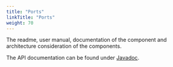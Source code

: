 ```yaml
---
title: "Ports"
linkTitle: "Ports"
weight: 70
---
```


The readme, user manual, documentation of the component and architecture consideration of the components.

The API documentation can be found under [Javadoc](/docs/ports/api-ports/index.html).

